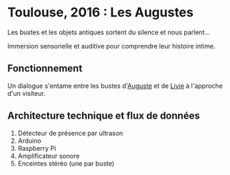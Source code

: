 # Toulouse, 2016 : Les Augustes
Les bustes et les objets antiques sortent du silence et nous parlent...

Immersion sensorielle et auditive pour comprendre leur histoire intime.

## Fonctionnement
Un dialogue s'entame entre les bustes d'[Auguste](https://fr.wikipedia.org/wiki/Auguste) et de [Livie](https://fr.wikipedia.org/wiki/Livie) à l'approche d'un visiteur.

## Architecture technique et flux de données
1. Détecteur de présence par ultrason
2. Arduino
3. Raspberry Pi
4. Amplificateur sonore
5. Enceintes stéréo (une par buste)
